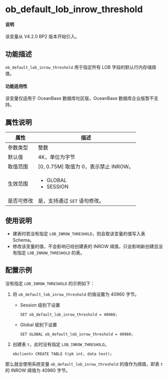 # ob_default_lob_inrow_threshold

<main id="notice" type='explain'>
  <h4>说明</h4>
  <p>该变量从 V4.2.0 BP2 版本开始引入。</p>
</main>

## 功能描述

`ob_default_lob_inrow_threshold` 用于指定所有 LOB 字段的默认行内存储阈值。

  <main id="notice" >
    <h4>功能适用性</h4>
    <p>该变量仅适用于 OceanBase 数据库社区版，OceanBase 数据库企业版暂不支持。</p>
  </main>

## 属性说明

| 属性 | 描述 |
| --- | --- |
| 参数类型 | 整数 |
| 默认值   | 4K，单位为字节 |
| 取值范围 | [0, 0.75M] 取值为 0，表示禁止 INROW。|
| 生效范围 | <ul><li>GLOBAL  </li><li>SESSION </li></ul>|
| 是否可修改 | 是，支持通过 `SET` 语句修改。|

## 使用说明

* 建表时若没有指定 `LOB_INROW_THRESHOLD`，则会取该变量的值写入表 Schema。
* 修改该变量的值，不会影响已经创建表的 INROW 阈值，只会影响新创建且没有指定 `LOB_INROW_THRESHOLD` 的表。

## 配置示例

没有指定 `LOB_INROW_THRESHOLD` 的示例如下：

1. 将 `ob_default_lob_inrow_threshold` 的值设置为 40960 字节。

    * Session 级别下设置

        ```shell
        SET ob_default_lob_inrow_threshold = 40960;
        ```

    * Global 级别下设置

        ```shell
        SET GLOBAL ob_default_lob_inrow_threshold = 40960;
        ```

2. 创建表 `t`，此时没有指定 `LOB_INROW_THRESHOLD`。

   ```shell
   obclient> CREATE TABLE t(pk int, data text);
   ```

  那么就会使用系统变量 `ob_default_lob_inrow_threshold` 的值作为阈值，即表 `t` 的 INROW 阈值为 40960 字节。
